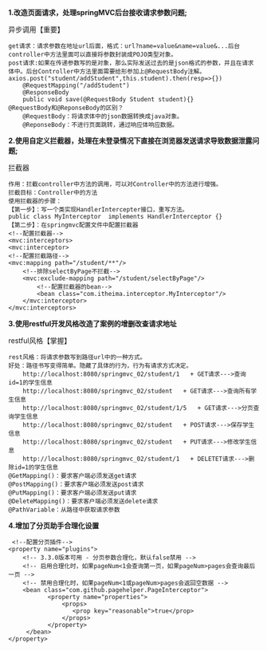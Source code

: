 **1.改造页面请求，处理springMVC后台接收请求参数问题;**

异步调用【重要】

    get请求：请求参数在地址url后面，格式：url?name=value&name=value&...后台controller中方法里面可以直接将参数封装成POJO类型对象。
	post请求:如果在传递参数写的是对象，那么实际发送过去的是json格式的参数，并且在请求体中。后台Controller中方法里面需要给形参加上@RequestBody注解。
	axios.post("student/addStudent",this.student).then(resp=>{})
        @RequestMapping("/addStudent")
        @ResponseBody
	    public void save(@RequestBody Student student){}
    @RequestBody和@ReponseBody的区别？
		@RequestBody：将请求体中的json数据转换成java对象。
		@ReponseBody：不进行页面跳转，通过响应体响应数据。

**2.使用自定义拦截器，处理在未登录情况下直接在浏览器发送请求导致数据泄露问题;**

拦截器

    作用：拦截controller中方法的调用，可以对Controller中的方法进行增强。
    拦截目标：Controller中的方法
    使用拦截器的步骤：
    【第一步】：写一个类实现HandlerIntercepter接口，重写方法。
    public class MyInterceptor  implements HandlerInterceptor {}
    【第二步】：在springmvc配置文件中配置拦截器
    <!--配置拦截器-->
    <mvc:interceptors>
    <mvc:interceptor>
    <!--配置拦截路径-->
    <mvc:mapping path="/student/**"/>
        <!--排除selectByPage不拦截-->
        <mvc:exclude-mapping path="/student/selectByPage"/>
            <!--配置拦截器的bean-->
            <bean class="com.itheima.interceptor.MyInterceptor"/>
        </mvc:interceptor>
    </mvc:interceptors>

**3.使用restful开发风格改造了案例的增删改查请求地址**

restful风格【掌握】

    rest风格：将请求参数写到路径url中的一种方式。
    好处：路径书写变得简单。隐藏了具体的行为，行为有请求方式决定。
        http://localhost:8080/springmvc_02/student/1   + GET请求--->查询id=1的学生信息
        http://localhost:8080/springmvc_02/student   + GET请求--->查询所有学生信息
        http://localhost:8080/springmvc_02/student/1/5   + GET请求--->分页查询学生信息
        http://localhost:8080/springmvc_02/student   + POST请求--->保存学生信息
        http://localhost:8080/springmvc_02/student   + PUT请求--->修改学生信息
        http://localhost:8080/springmvc_02/student/1   + DELETET请求--->删除id=1的学生信息
    @GetMapping()：要求客户端必须发送get请求
	@PostMapping()：要求客户端必须发送post请求
	@PutMapping()：要求客户端必须发送put请求
	@DeleteMapping()：要求客户端必须发送delete请求
	@PathVariable：从路径中获取请求参数

**4.增加了分页助手合理化设置**

     <!--配置分页插件-->
    <property name="plugins">
        <!-- 3.3.0版本可用 - 分页参数合理化，默认false禁用 -->
        <!-- 启用合理化时，如果pageNum<1会查询第一页，如果pageNum>pages会查询最后一页 -->
        <!-- 禁用合理化时，如果pageNum<1或pageNum>pages会返回空数据 -->
        <bean class="com.github.pagehelper.PageInterceptor">
               <property name="properties">
                   <props>
                      <prop key="reasonable">true</prop>
                   </props>
               </property>
         </bean>
    </property>